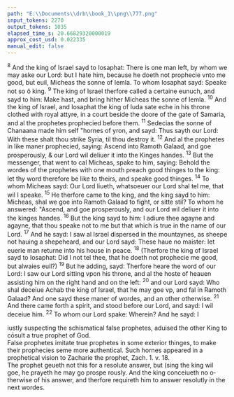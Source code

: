 ```yaml
---
path: "E:\\Documents\\drb\\book_1\\png\\777.png"
input_tokens: 2270
output_tokens: 1035
elapsed_time_s: 20.66829320000019
approx_cost_usd: 0.022335
manual_edit: false
---
```

<sup>8</sup> And the king of Israel sayd to Iosaphat: There is one man left, by whom we may aske our Lord: but I hate him, because he doeth not prophecie vnto me good, but euil, Micheas the sonne of Iemla. To whom Iosaphat sayd: Speake not so ô king. <sup>9</sup> The king of Israel therfore called a certaine eunuch, and sayd to him: Make hast, and bring hither Micheas the sonne of Iemla. <sup>10</sup> And the king of Israel, and Iosaphat the king of Iuda sate eche in his throne clothed with royal attyre, in a court beside the doore of the gate of Samaria, and al the prophetes prophecied before them. <sup>11</sup> Sedecias the sonne of Chanaana made him self "hornes of yron, and sayd: Thus sayth our Lord: With these shalt thou strike Syria, til thou destroy it. <sup>12</sup> And al the prophetes in like maner prophecied, saying: Ascend into Ramoth Galaad, and goe prosperously, & our Lord wil deliuer it into the Kinges handes. <sup>13</sup> But the messenger, that went to cal Micheas, spake to him, saying: Behold the wordes of the prophetes with one mouth preach good thinges to the king: let thy word therefore be like to theirs, and speake good thinges. <sup>14</sup> To whom Micheas sayd: Our Lord liueth, whatsoeuer our Lord shal tel me, that wil I speake. <sup>15</sup> He therfore came to the king, and the king sayd to him: Micheas, shal we goe into Ramoth Galaad to fight, or sitte stil? To whom he answered: "Ascend, and goe prosperously, and our Lord wil deliuer it into the kinges handes. <sup>16</sup> But the king sayd to him: I adiure thee agayne and agayne, that thou speake not to me but that which is true in the name of our Lord. <sup>17</sup> And he sayd: I saw al Israel dispersed in the mountaynes, as sheepe not hauing a shepeheard, and our Lord sayd: These haue no maister: let euerie man returne into his house in peace. <sup>18</sup> (Therfore the king of Israel sayd to Iosaphat: Did I not tel thee, that he doeth not prophecie me good, but alwaies euil?) <sup>19</sup> But he adding, sayd: Therfore heare the word of our Lord: I saw our Lord sitting vpon his throne, and al the hoste of heauen assisting him on the right hand and on the left: <sup>20</sup> and our Lord sayd: Who shal deceiue Achab the king of Israel, that he may goe vp, and fal in Ramoth Galaad? And one sayd these maner of wordes, and an other otherwise. <sup>21</sup> And there came forth a spirit, and stood before our Lord, and sayd: I wil deceiue him. <sup>22</sup> To whom our Lord spake: Wherein? And he sayd: I

[^1]: OF KINGES

<aside>iustly suspec­ting the schis­matical false prophetes, ad­uised the other King to cōsult a true prophet of God.</aside>

<aside>False prophe­tes imitate true prophe­tes in some ex­terior thinges, to make their prophecies seme more authentical. Such hornes appeared in a prophetical vi­sion to Zacha­rie the pro­phet, Zach. 1. v. 18.</aside>

<aside>The prophet geueth not this for a reso­lute answer, but (sing the king wil goe, he prayeth he may go prospe rously. And the king con­ceiueth no o­therwise of his answer, and therfore re­quireth him to answer resolu­tly in the next wordes.</aside>